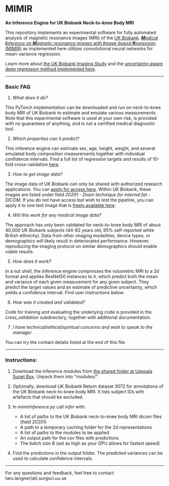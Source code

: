 # MIMIR
**An Inference Engine for UK Biobank Neck-to-knee Body MRI**

This repository implements an experimental software for fully automated analysis of magnetic resonance images (MRI) of the [UK Biobank](https://www.ukbiobank.ac.uk/).   [***M**edical **I**nference on **M**agnetic resonance images with **I**mage-based **R**egression* (MIMIR)](https://arxiv.org/abs/2106.11731) as implemented here utilizes convolutional neural networks for mean-variance regression.

Learn more about [the UK Biobank Imaging Study](https://www.nature.com/articles/s41467-020-15948-9) and the [uncertainty-aware deep regression method implemented here](https://arxiv.org/abs/2101.06963).


---
### Basic FAQ

1) *What does it do?*

This PyTorch implementation can be downloaded and run on neck-to-knee body MRI of UK Biobank to estimate and emulate various measurements. Note that this experimental software is used at your own risk, is provided with no guarantees of anything, and is not a certified medical diagnostic tool.

2) *Which properties can it predict?*

This inference engine can estimate sex, age, height, weight, and several emulated body composition measurements together with individual confidence intervals. Find a full list of regression targets and results of 10-fold cross-validation [here](https://github.com/tarolangner/ukb_mimir/blob/main/documentation/validation_results/mimir_validation.pdf).

3) *How to get image data?*

The image data of UK Biobank can only be shared with authorized research applications. You can [apply for access here](https://www.ukbiobank.ac.uk/enable-your-research/apply-for-access). Within UK Biobank, these images are listed under field *20201 - Dixon technique for internal fat - DICOM*.
If you do not have access but wish to test the pipeline, you can apply it to one test image that is [freely available here](https://biobank.ndph.ox.ac.uk/showcase/refer.cgi?id=20201).

4) *Will this work for any medical image data?*

The approach has only been validated for neck-to-knee body MRI of about 40,000 UK Biobank subjects (44-82 years old, 95% self-reported white British ethnicity). Data from other imaging modalities, device types, or demographics will likely result in deteriorated performance. However, reproducing the imaging protocol on similar demographics should enable viable results.

5) *How does it work?*

In a nut shell, the inference engine compresses the volumetric MRI to a 2d format and applies ResNet50 instances to it, which predict both the mean and variance of each given measurement for any given subject. They predict the target values and an estimate of predictive uncertainty, which yields a confidence interval. Find user instructions below.

6) *How was it created and validated?*

Code for training and evaluating the underlying code is provided in the *cross_validation* subdirectory, together with additional documentation.

7) *I have technical/ethical/spiritual concerns and wish to speak to the manager*

You can try the contact details listed at the end of this file.

---

### Instructions:

1) Download the inference modules from [the shared folder at Uppsala Sunet Box](https://uppsala.box.com/s/k04jl8npr3792urscue2u4ov47jmeahb).
Unpack them into "modules/".

2) Optionally, download UK Biobank Return dataset 3072 for annotations of the UK Biobank neck-to-knee body MRI. It lists subject IDs with artefacts that should be excluded.

3) In *mimirInference.py* call *infer* with:
    * A list of paths to the UK Biobank neck-to-knee body MRI dicom files (field 20201)
    * A path to a temporary caching folder for the 2d representations
    * A list of paths to the modules to be applied 
    * An output path for the csv files with predictions
    * The batch size B (set as high as your GPU allows for fastest speed)

4) Find the predictions in the output folder. The predicted variances can be used to calculate confidence intervals.

---

For any questions and feedback, feel free to contact taro.langner(at).surgsci.uu.se
